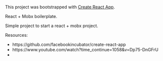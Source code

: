 This project was bootstrapped with [Create React App](https://github.com/facebookincubator/create-react-app).

React + Mobx boilerplate.

Simple project to start a react + mobx project.

Resources:
<ul>
<li>
  https://github.com/facebookincubator/create-react-app
  </li>
  <li>
https://www.youtube.com/watch?time_continue=1058&v=Dp75-DnGFrU
<li/>
  <ul>
